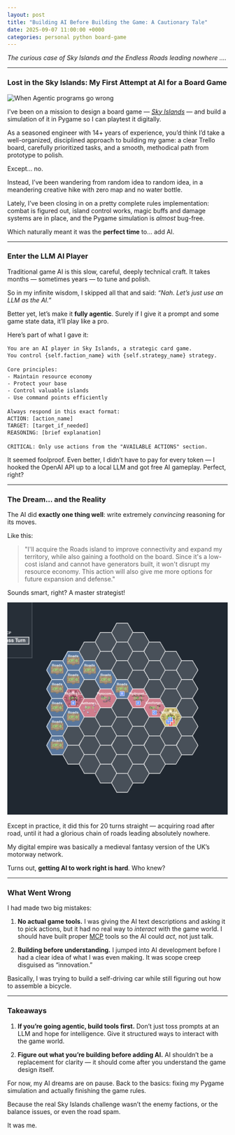 ```yaml
---
layout: post
title: "Building AI Before Building the Game: A Cautionary Tale"
date: 2025-09-07 11:00:00 +0000
categories: personal python board-game
---
```


_The curious case of Sky Islands and the Endless Roads leading nowhere ...._

---

### Lost in the Sky Islands: My First Attempt at AI for a Board Game

![When Agentic programs go wrong](/assets/agentic_gone_wrong.png)

I've been on a mission to design a board game — [*Sky Islands*](https://www.petervanonselen.com/2025/08/21/sky-islands/) — and build a simulation of it in Pygame so I can playtest it digitally.

As a seasoned engineer with 14+ years of experience, you’d think I’d take a well-organized, disciplined approach to building my game: a clear Trello board, carefully prioritized tasks, and a smooth, methodical path from prototype to polish.

Except… no.

Instead, I’ve been wandering from random idea to random idea, in a meandering creative hike with zero map and no water bottle.

Lately, I’ve been closing in on a pretty complete rules implementation: combat is figured out, island control works, magic buffs and damage systems are in place, and the Pygame simulation is *almost* bug-free.

Which naturally meant it was the **perfect time** to… add AI.

---

### Enter the LLM AI Player

Traditional game AI is this slow, careful, deeply technical craft. It takes months — sometimes years — to tune and polish.

So in my infinite wisdom, I skipped all that and said: *“Nah. Let’s just use an LLM as the AI.”*

Better yet, let’s make it **fully agentic**. Surely if I give it a prompt and some game state data, it’ll play like a pro.

Here’s part of what I gave it:

```
You are an AI player in Sky Islands, a strategic card game. 
You control {self.faction_name} with {self.strategy_name} strategy.

Core principles:
- Maintain resource economy
- Protect your base
- Control valuable islands
- Use command points efficiently

Always respond in this exact format:
ACTION: [action_name]
TARGET: [target_if_needed]
REASONING: [brief explanation]

CRITICAL: Only use actions from the "AVAILABLE ACTIONS" section.
```

It seemed foolproof.
Even better, I didn’t have to pay for every token — I hooked the OpenAI API up to a local LLM and got free AI gameplay. Perfect, right?

---

### The Dream… and the Reality

The AI did **exactly one thing well**: write extremely *convincing* reasoning for its moves.

Like this:

> "I'll acquire the Roads island to improve connectivity and expand my territory, while also gaining a foothold on the board. Since it's a low-cost island and cannot have generators built, it won't disrupt my resource economy. This action will also give me more options for future expansion and defense."

Sounds smart, right? A master strategist!

![road to nowhere](/assets/road_to_nowhere.png)

Except in practice, it did this for 20 turns straight — acquiring road after road, until it had a glorious chain of roads leading absolutely nowhere.

My digital empire was basically a medieval fantasy version of the UK’s motorway network.

Turns out, **getting AI to work right is hard**. Who knew?

---

### What Went Wrong

I had made two big mistakes:

1. **No actual game tools.**
   I was giving the AI text descriptions and asking it to pick actions, but it had no real way to *interact* with the game world. I should have built proper [MCP](https://modelcontextprotocol.io/) tools so the AI could *act*, not just talk.

2. **Building before understanding.**
   I jumped into AI development before I had a clear idea of what I was even making. It was scope creep disguised as “innovation.”

Basically, I was trying to build a self-driving car while still figuring out how to assemble a bicycle.

---

### Takeaways

1. **If you’re going agentic, build tools first.**
   Don’t just toss prompts at an LLM and hope for intelligence. Give it structured ways to interact with the game world.

2. **Figure out what you’re building before adding AI.**
   AI shouldn’t be a replacement for clarity — it should come after you understand the game design itself.

For now, my AI dreams are on pause. Back to the basics: fixing my Pygame simulation and actually finishing the game rules.

Because the real Sky Islands challenge wasn’t the enemy factions, or the balance issues, or even the road spam.

It was me.
